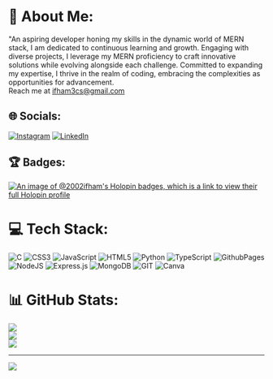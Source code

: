 # 💫 About Me:
"An aspiring developer honing my skills in the dynamic world of MERN stack, I am dedicated to continuous learning and growth. Engaging with diverse projects, I leverage my MERN proficiency to craft innovative solutions while evolving alongside each challenge. Committed to expanding my expertise, I thrive in the realm of coding, embracing the complexities as opportunities for advancement.<br>Reach me at ifham3cs@gmail.com


## 🌐 Socials:
[![Instagram](https://img.shields.io/badge/Instagram-%23E4405F.svg?logo=Instagram&logoColor=white)](https://instagram.com/https://www.instagram.com/__m.i.h___/) [![LinkedIn](https://img.shields.io/badge/LinkedIn-%230077B5.svg?logo=linkedin&logoColor=white)](https://linkedin.com/in/https://www.linkedin.com/in/mohammad-ifham-8604a011b/) 

## 🏆 Badges:
[![An image of @2002ifham's Holopin badges, which is a link to view their full Holopin profile](https://holopin.me/2002ifham)](https://holopin.io/@2002ifham)

# 💻 Tech Stack:
![C](https://img.shields.io/badge/c-%2300599C.svg?style=for-the-badge&logo=c&logoColor=white) ![CSS3](https://img.shields.io/badge/css3-%231572B6.svg?style=for-the-badge&logo=css3&logoColor=white) ![JavaScript](https://img.shields.io/badge/javascript-%23323330.svg?style=for-the-badge&logo=javascript&logoColor=%23F7DF1E) ![HTML5](https://img.shields.io/badge/html5-%23E34F26.svg?style=for-the-badge&logo=html5&logoColor=white) ![Python](https://img.shields.io/badge/python-3670A0?style=for-the-badge&logo=python&logoColor=ffdd54) ![TypeScript](https://img.shields.io/badge/typescript-%23007ACC.svg?style=for-the-badge&logo=typescript&logoColor=white) ![GithubPages](https://img.shields.io/badge/github%20pages-121013?style=for-the-badge&logo=github&logoColor=white) ![NodeJS](https://img.shields.io/badge/node.js-6DA55F?style=for-the-badge&logo=node.js&logoColor=white) ![Express.js](https://img.shields.io/badge/express.js-%23404d59.svg?style=for-the-badge&logo=express&logoColor=%2361DAFB) ![MongoDB](https://img.shields.io/badge/MongoDB-%234ea94b.svg?style=for-the-badge&logo=mongodb&logoColor=white) ![GIT](https://img.shields.io/badge/Git-fc6d26?style=for-the-badge&logo=git&logoColor=white) ![Canva](https://img.shields.io/badge/Canva-%2300C4CC.svg?style=for-the-badge&logo=Canva&logoColor=white)

# 📊 GitHub Stats:
![](https://github-readme-stats.vercel.app/api?username=2002-IFHAM&theme=dark&hide_border=false&include_all_commits=false&count_private=false)<br/>
![](https://github-readme-streak-stats.herokuapp.com/?user=2002-IFHAM&theme=dark&hide_border=false)<br/>
![](https://github-readme-stats.vercel.app/api/top-langs/?username=2002-IFHAM&theme=dark&hide_border=false&include_all_commits=false&count_private=false&layout=compact)

---
[![](https://visitcount.itsvg.in/api?id=2002-IFHAM&icon=0&color=0)](https://visitcount.itsvg.in)

<!-- Proudly created with GPRM ( https://gprm.itsvg.in ) -->
